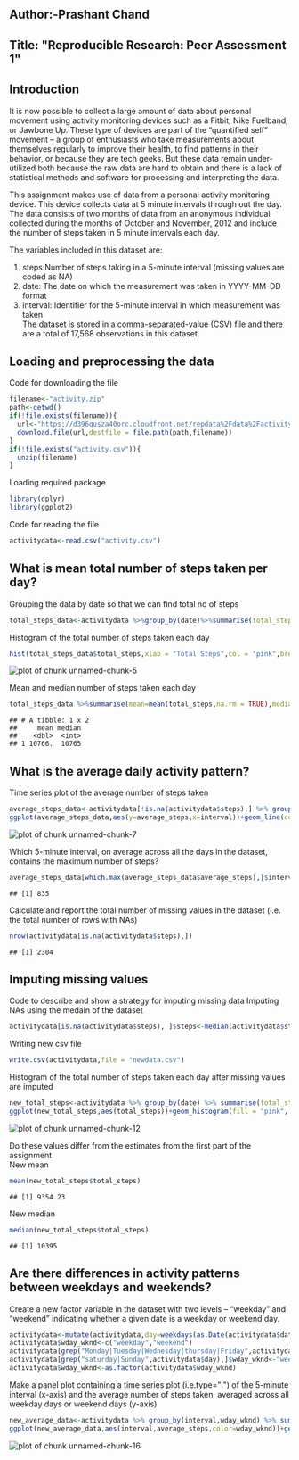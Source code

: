 Author:-Prashant Chand
---
Title: "Reproducible Research: Peer Assessment 1"
---

## Introduction

It is now possible to collect a large amount of data about personal movement using activity monitoring devices such as a Fitbit, Nike Fuelband, or Jawbone Up. These type of devices are part of the “quantified self” movement – a group of enthusiasts who take measurements about themselves regularly to improve their health, to find patterns in their behavior, or because they are tech geeks. But these data remain under-utilized both because the raw data are hard to obtain and there is a lack of statistical methods and software for processing and interpreting the data.

This assignment makes use of data from a personal activity monitoring device. This device collects data at 5 minute intervals through out the day. The data consists of two months of data from an anonymous individual collected during the months of October and November, 2012 and include the number of steps taken in 5 minute intervals each day.

The variables included in this dataset are:

1) steps:Number of steps taking in a 5-minute interval (missing values are coded as NA)  
2) date: The date on which the measurement was taken in YYYY-MM-DD format  
3) interval: Identifier for the 5-minute interval in which measurement was taken  
The dataset is stored in a comma-separated-value (CSV) file and there are a total of 17,568 observations in this dataset.

## Loading and preprocessing the data
Code for downloading the file

```r
filename<-"activity.zip"
path<-getwd()
if(!file.exists(filename)){
  url<-"https://d396qusza40orc.cloudfront.net/repdata%2Fdata%2Factivity.zip"
  download.file(url,destfile = file.path(path,filename))
}
if(!file.exists("activity.csv")){
  unzip(filename)
}
```

Loading required package

```r
library(dplyr)
library(ggplot2)
```

Code for reading the file

```r
activitydata<-read.csv("activity.csv")
```

## What is mean total number of steps taken per day?
Grouping the data by date so that we can find total no of steps

```r
total_steps_data<-activitydata %>%group_by(date)%>%summarise(total_steps=sum(steps))
```

Histogram of the total number of steps taken each day

```r
hist(total_steps_data$total_steps,xlab = "Total Steps",col = "pink",breaks = 20)
```

![plot of chunk unnamed-chunk-5](figure/unnamed-chunk-5-1.png)

Mean and median number of steps taken each day

```r
total_steps_data %>%summarise(mean=mean(total_steps,na.rm = TRUE),median=median(total_steps,na.rm = TRUE))
```

```
## # A tibble: 1 x 2
##     mean median
##    <dbl>  <int>
## 1 10766.  10765
```

## What is the average daily activity pattern?
Time series plot of the average number of steps taken

```r
average_steps_data<-activitydata[!is.na(activitydata$steps),] %>% group_by(interval) %>% summarise(average_steps=mean(steps))
ggplot(average_steps_data,aes(y=average_steps,x=interval))+geom_line(color="purple",size=1)+labs(x="Interval",y="Average steps per day",title = "Average steps per day by interval")
```

![plot of chunk unnamed-chunk-7](figure/unnamed-chunk-7-1.png)

Which 5-minute interval, on average across all the days in the dataset, contains the maximum number of steps?

```r
average_steps_data[which.max(average_steps_data$average_steps),]$interval
```

```
## [1] 835
```

Calculate and report the total number of missing values in the dataset (i.e. the total number of rows with NAs)

```r
nrow(activitydata[is.na(activitydata$steps),])
```

```
## [1] 2304
```

## Imputing missing values
Code to describe and show a strategy for imputing missing data
Imputing NAs using the medain of the dataset

```r
activitydata[is.na(activitydata$steps), ]$steps<-median(activitydata$steps,na.rm = TRUE)
```

Writing new csv file 

```r
write.csv(activitydata,file = "newdata.csv")
```

Histogram of the total number of steps taken each day after missing values are imputed

```r
new_total_steps<-activitydata %>% group_by(date) %>% summarise(total_steps=sum(steps))
ggplot(new_total_steps,aes(total_steps))+geom_histogram(fill = "pink", binwidth = 1000)+labs(x="total steps",y="frequency",title = "Total steps per day")
```

![plot of chunk unnamed-chunk-12](figure/unnamed-chunk-12-1.png)

Do these values differ from the estimates from the first part of the assignment  
New mean

```r
mean(new_total_steps$total_steps)
```

```
## [1] 9354.23
```
New median

```r
median(new_total_steps$total_steps)
```

```
## [1] 10395
```

## Are there differences in activity patterns between weekdays and weekends?
Create a new factor variable in the dataset with two levels – “weekday” and “weekend” indicating whether a given date is a weekday or weekend day.

```r
activitydata<-mutate(activitydata,day=weekdays(as.Date(activitydata$date)))
activitydata$wday_wknd<-c("weekday","weekend")
activitydata[grep("Monday|Tuesday|Wednesday|thursday|Friday",activitydata$day),]$wday_wknd<-"weekday"
activitydata[grep("saturday|Sunday",activitydata$day),]$wday_wknd<-"weekend"
activitydata$wday_wknd<-as.factor(activitydata$wday_wknd)
```

Make a panel plot containing a time series plot (i.e.type="l") of the 5-minute interval (x-axis) and the average number of steps taken, averaged across all weekday days or weekend days (y-axis)

```r
new_average_data<-activitydata %>% group_by(interval,wday_wknd) %>% summarise(average_steps=mean(steps))
ggplot(new_average_data,aes(interval,average_steps,color=wday_wknd))+geom_line()+facet_grid(wday_wknd~.)+labs(x="Interval",y="No of steps",title = "Average no of steps by day")
```

![plot of chunk unnamed-chunk-16](figure/unnamed-chunk-16-1.png)

